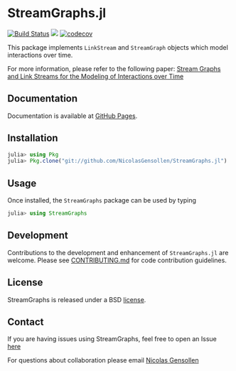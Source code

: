 # StreamGraphs.jl

[![Build Status](https://travis-ci.com/NicolasGensollen/StreamGraphs.jl.svg?branch=master)](https://travis-ci.com/NicolasGensollen/StreamGraphs.jl)
[![](https://img.shields.io/badge/docs-latest-blue.svg)](https://nicolasgensollen.github.io/StreamGraphs.jl/dev/)
[![codecov](https://codecov.io/gh/NicolasGensollen/StreamGraphs.jl/branch/master/graph/badge.svg)](https://codecov.io/gh/NicolasGensollen/StreamGraphs.jl)


This package implements `LinkStream` and `StreamGraph` objects which model interactions over time. 

For more information, please refer to the following paper: [Stream Graphs and Link Streams for the Modeling of Interactions over Time](https://arxiv.org/pdf/1710.04073.pdf)

## Documentation

Documentation is available at [GitHub Pages](https://NicolasGensollen.github.io/StreamGraphs.jl/dev).

## Installation

```julia
julia> using Pkg
julia> Pkg.clone("git://github.com/NicolasGensollen/StreamGraphs.jl")
```

## Usage

Once installed, the `StreamGraphs` package can be used by typing

```julia
julia> using StreamGraphs
```

## Development

Contributions to the development and enhancement of `StreamGraphs.jl` are welcome. Please see [CONTRIBUTING.md](https://github.com/NicolasGensollen/StreamGraphs.jl/blob/master/CONTRIBUTING.md) for code contribution guidelines.

## License

StreamGraphs  is released under a BSD [license](https://github.com/NicolasGensollen/StreamGraphs.jl/blob/master/LICENSE).

## Contact

If you are having issues using StreamGraphs, feel free to open an Issue [here](https://github.com/NicolasGensollen/StreamGraphs.jl/issues/new)

For questions about collaboration please email [Nicolas Gensollen](mailto:nicolas.gensollen@gmail.com)
